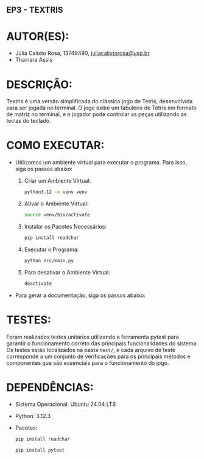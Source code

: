 ## EP3 - TEXTRIS

# AUTOR(ES): 

- Júlia Calixto Rosa, 13749490, juliacalixtorosa@usp.br
- Thainara Assis

# DESCRIÇÃO:

Textris é uma versão simplificada do clássico jogo de Tetris, desenvolvida para ser jogada no terminal. O jogo exibe um tabuleiro de Tetris em formato de matriz no terminal, e o jogador pode controlar as peças utilizando as teclas do teclado.

# COMO EXECUTAR:

- Utilizamos um ambiente virtual para executar o programa. Para isso, siga os passos abaixo:

    1. Criar um Ambiente Virtual:

        ```bash
        python3.12 -m venv venv
        ```

    2. Ativar o Ambiente Virtual:

        ```bash
        source venv/bin/activate
        ```

    3. Instalar os Pacotes Necessários:

        ```bash
        pip install readchar
        ```

    4. Executar o Programa:

        ```bash
        python src/main.py
        ```

    5. Para desativar o Ambiente Virtual:

        ```bash
        deactivate
        ```

- Para gerar a documentação, siga os passos abaixo:

# TESTES:

Foram realizados testes unitários utilizando a ferramenta pytest para garantir o funcionamento correto das principais funcionalidades do sistema. Os testes estão localizados na pasta `test/`, e cada arquivo de teste corresponde a um conjunto de verificações para os principais métodos e componentes que são essenciais para o funcionamento do jogo.

# DEPENDÊNCIAS:

- Sistema Operacional: Ubuntu 24.04 LTS
- Python: 3.12.3
- Pacotes:

    ```bash
    pip install readchar
    ```
    ```bash
    pip install pytest
    ```

